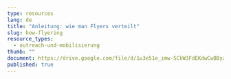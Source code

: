 ```yaml
---
type: resources
lang: de
title: "Anleitung: wie man Flyers verteilt"
slug: how-flyering
resource_types:
  - outreach-und-mobilisierung
thumb: ""
document: https://drive.google.com/file/d/1u3e51e_imw-5CkW3FdEKdwCwBByzlozP/view?usp=sharing
published: true
---
```

